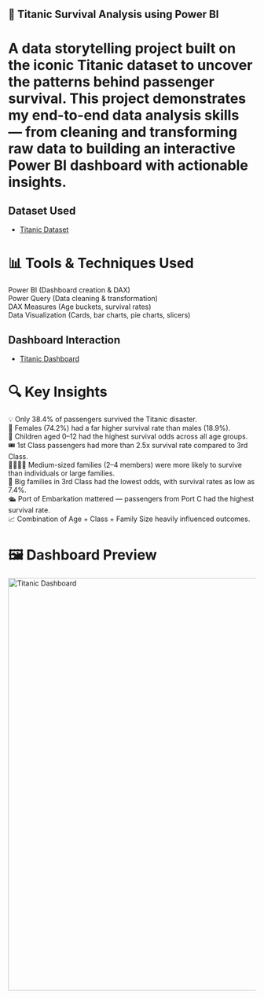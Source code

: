 ## 🚢 Titanic Survival Analysis using Power BI
# A data storytelling project built on the iconic Titanic dataset to uncover the patterns behind passenger survival. This project demonstrates my end-to-end data analysis skills — from cleaning and transforming raw data to building an interactive Power BI dashboard with actionable insights.  
## Dataset Used  
- <a href="https://github.com/pavan-sai-bodapati4/Titanic_survival_analysis/blob/main/Titanic%20Dataset%20and%20Analysis.xlsx">Titanic Dataset</a>  
# 📊 Tools & Techniques Used  
Power BI (Dashboard creation & DAX)  
Power Query (Data cleaning & transformation)  
DAX Measures (Age buckets, survival rates)  
Data Visualization (Cards, bar charts, pie charts, slicers)  
## Dashboard Interaction  
- <a href="https://github.com/pavan-sai-bodapati4/Titanic_survival_analysis/blob/main/Titanic%20Dashboard.png">Titanic Dashboard</a>  
# 🔍 Key Insights  
💡 Only 38.4% of passengers survived the Titanic disaster.  
👩 Females (74.2%) had a far higher survival rate than males (18.9%).  
🧒 Children aged 0–12 had the highest survival odds across all age groups.  
🎟️ 1st Class passengers had more than 2.5x survival rate compared to 3rd Class.  
👨‍👩‍👧‍👦 Medium-sized families (2–4 members) were more likely to survive than individuals or large families.  
🚫 Big families in 3rd Class had the lowest odds, with survival rates as low as 7.4%.  
🛳️ Port of Embarkation mattered — passengers from Port C had the highest survival rate.  
📈 Combination of Age + Class + Family Size heavily influenced outcomes.  

# 🖼️ Dashboard Preview  
<img width="1858" height="840" alt="Titanic Dashboard" src="https://github.com/user-attachments/assets/f88835ac-63bd-4f2b-b55e-b36273dce618" />

